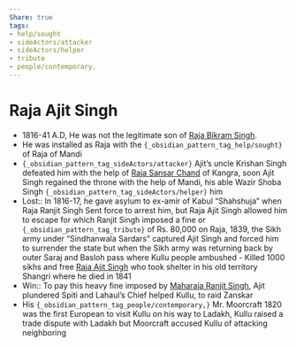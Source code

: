 ```yaml
---
Share: true
tags:
- help/sought
- sideActors/attacker
- sideActors/helper
- tribute
- people/contemporary,
---
```

   
# Raja Ajit Singh   
* 1816-41 A.D, He was not the legitimate son of [Raja Bikram Singh](../../../../../01%20History%20of%20Himachal%20Pradesh/Z%20Districtwise%20History%20of%20Himachal%20Pradesh/06%20History%20of%20Kullu/Kullu%20History/Rajas%20of%20Kullu/Raja%20Bikram%20Singh.md).   
* He was installed as Raja with the `{_obsidian_pattern_tag_help/sought}` of Raja of Mandi   
* `{_obsidian_pattern_tag_sideActors/attacker}` Ajit’s uncle Krishan Singh defeated him with the help of [Raja Sansar Chand](/not_created.md) of Kangra, soon Ajit Singh regained the throne with the help of Mandi, his able Wazir Shoba Singh `{_obsidian_pattern_tag_sideActors/helper}` him   
* Lost:: In 1816-17, he gave asylum to ex-amir of Kabul “Shahshuja” when Raja Ranjit Singh Sent force to arrest him, but Raja Ajit Singh allowed him to escape for which Ranjit Singh imposed a fine or `{_obsidian_pattern_tag_tribute}` of Rs. 80,000 on Raja, 1839, the Sikh army under “Sindhanwala Sardars” captured Ajit Singh and forced him to surrender the state but when the Sikh army was returning back by outer Saraj and Basloh pass where Kullu people ambushed - Killed 1000 sikhs and free [Raja Ajit Singh](../../../../../01%20History%20of%20Himachal%20Pradesh/Z%20Districtwise%20History%20of%20Himachal%20Pradesh/06%20History%20of%20Kullu/Kullu%20History/Rajas%20of%20Kullu/Raja%20Ajit%20Singh.md) who took shelter in his old territory Shangri where he died in 1841   
* Win:: To pay this heavy fine imposed by [Maharaja Ranjit Singh](/not_created.md), Ajit plundered Spiti and Lahaul’s Chief helped Kullu, to raid Zanskar   
* His `{_obsidian_pattern_tag_people/contemporary,}` Mr. Moorcraft 1820 was the first European to visit Kullu on his way to Ladakh, Kullu raised a trade dispute with Ladakh but Moorcraft accused Kullu of attacking neighboring